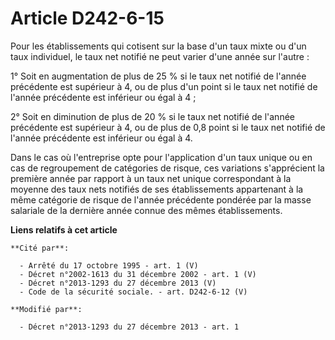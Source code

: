 # Article D242-6-15

Pour les établissements qui cotisent sur la base d'un taux mixte ou d'un taux individuel, le taux net notifié ne peut varier
d'une année sur l'autre :

1° Soit en augmentation de plus de 25 % si le taux net notifié de l'année précédente est supérieur à 4, ou de plus d'un point
si le taux net notifié de l'année précédente est inférieur ou égal à 4 ;

2° Soit en diminution de plus de 20 % si le taux net notifié de l'année précédente est supérieur à 4, ou de plus de 0,8 point
si le taux net notifié de l'année précédente est inférieur ou égal à 4.

Dans le cas où l'entreprise opte pour l'application d'un taux unique ou en cas de regroupement de catégories de risque, ces
variations s'apprécient la première année par rapport à un taux net unique correspondant à la moyenne des taux nets notifiés
de ses établissements appartenant à la même catégorie de risque de l'année précédente pondérée par la masse salariale de la
dernière année connue des mêmes établissements.

**Liens relatifs à cet article**

	**Cité par**:

	  - Arrêté du 17 octobre 1995 - art. 1 (V)
	  - Décret n°2002-1613 du 31 décembre 2002 - art. 1 (V)
	  - Décret n°2013-1293 du 27 décembre 2013 (V)
	  - Code de la sécurité sociale. - art. D242-6-12 (V)

	**Modifié par**:

	  - Décret n°2013-1293 du 27 décembre 2013 - art. 1

